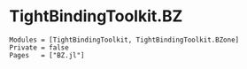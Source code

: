 # TightBindingToolkit.BZ

```@autodocs
Modules = [TightBindingToolkit, TightBindingToolkit.BZone]
Private = false
Pages   = ["BZ.jl"]
```